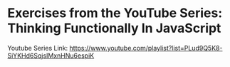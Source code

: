 # Exercises from the YouTube Series: Thinking Functionally In JavaScript

Youtube Series Link: https://www.youtube.com/playlist?list=PLud9Q5K8-SiYKHd6SqjsIMxnHNu6espiK
